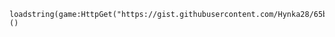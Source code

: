     loadstring(game:HttpGet("https://gist.githubusercontent.com/Hynka28/65bb5988ab92eed608d2682ff29ceff5/raw/8414e8c28daa2fd7d2b3ba7f2ea00d452b05e297/Axoty.lua"))()
